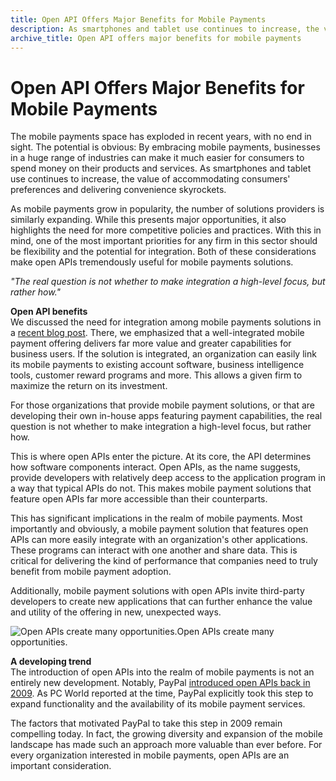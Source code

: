 ```yaml
---
title: Open API Offers Major Benefits for Mobile Payments
description: As smartphones and tablet use continues to increase, the value of accommodating consumers' preferences and delivering convenience skyrockets.
archive_title: Open API offers major benefits for mobile payments
---
```


# Open API Offers Major Benefits for Mobile Payments

The mobile payments space has exploded in recent years, with no end in sight. The potential is obvious: By embracing mobile payments, businesses in a huge range of industries can make it much easier for consumers to spend money on their products and services. As smartphones and tablet use continues to increase, the value of accommodating consumers' preferences and delivering convenience skyrockets. 

As mobile payments grow in popularity, the number of solutions providers is similarly expanding. While this presents major opportunities, it also highlights the need for more competitive policies and practices. With this in mind, one of the most important priorities for any firm in this sector should be flexibility and the potential for integration. Both of these considerations make open APIs tremendously useful for mobile payments solutions.

_"The real question is not whether to make integration a high-level focus, but rather how."_

**Open API benefits**  
We discussed the need for integration among mobile payments solutions in a [recent blog post](http://blogs.syrinx.com/mobile-development/the-importance-of-integration-for-mobile-payments/). There, we emphasized that a well-integrated mobile payment offering delivers far more value and greater capabilities for business users. If the solution is integrated, an organization can easily link its mobile payments to existing account software, business intelligence tools, customer reward programs and more. This allows a given firm to maximize the return on its investment.

For those organizations that provide mobile payment solutions, or that are developing their own in-house apps featuring payment capabilities, the real question is not whether to make integration a high-level focus, but rather how. 

This is where open APIs enter the picture. At its core, the API determines how software components interact. Open APIs, as the name suggests, provide developers with relatively deep access to the application program in a way that typical APIs do not. This makes mobile payment solutions that feature open APIs far more accessible than their counterparts.

This has significant implications in the realm of mobile payments. Most importantly and obviously, a mobile payment solution that features open APIs can more easily integrate with an organization's other applications. These programs can interact with one another and share data. This is critical for delivering the kind of performance that companies need to truly benefit from mobile payment adoption. 

Additionally, mobile payment solutions with open APIs invite third-party developers to create new applications that can further enhance the value and utility of the offering in new, unexpected ways. 

![Open APIs create many opportunities.](http://pictures.brafton.com/x_0_0_0_14114027_800.jpg)Open APIs create many opportunities.

**A developing trend**  
The introduction of open APIs into the realm of mobile payments is not an entirely new development. Notably, PayPal [introduced open APIs back in 2009](http://www.pcworld.com/article/181382/paypal_open_api.html). As PC World reported at the time, PayPal explicitly took this step to expand functionality and the availability of its mobile payment services. 

The factors that motivated PayPal to take this step in 2009 remain compelling today. In fact, the growing diversity and expansion of the mobile landscape has made such an approach more valuable than ever before. For every organization interested in mobile payments, open APIs are an important consideration.
